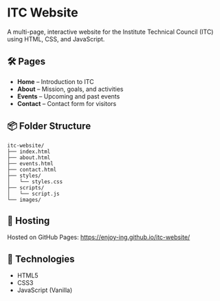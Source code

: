 # ITC Website

A multi-page, interactive website for the Institute Technical Council (ITC) using HTML, CSS, and JavaScript.

## 🛠️ Pages
- **Home** – Introduction to ITC
- **About** – Mission, goals, and activities
- **Events** – Upcoming and past events
- **Contact** – Contact form for visitors

## 📦 Folder Structure
```
itc-website/
├── index.html
├── about.html
├── events.html
├── contact.html
├── styles/
│   └── styles.css
├── scripts/
│   └── script.js
└── images/
```

## 🚀 Hosting
Hosted on GitHub Pages: https://enjoy-ing.github.io/itc-website/

## 🔧 Technologies
- HTML5
- CSS3
- JavaScript (Vanilla)
